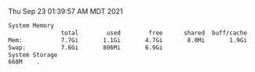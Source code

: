 Thu Sep 23 01:39:57 AM MDT 2021
```bash
System Memory
               total        used        free      shared  buff/cache   available
Mem:           7.7Gi       1.1Gi       4.7Gi       8.0Mi       1.9Gi       6.3Gi
Swap:          7.6Gi       806Mi       6.9Gi
System Storage
668M	.
```
```bash
